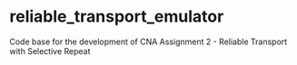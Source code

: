 # reliable_transport_emulator
Code base for the development of CNA Assignment 2 - Reliable Transport with Selective Repeat
